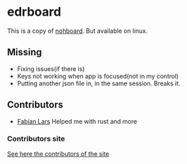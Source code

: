 # edrboard
This is a copy of [nohboard](https://github.com/ThoNohT/NohBoard). But available on linux.

## Missing
* Fixing issues(if there is)
* Keys not working when app is focused(not in my control)
* Putting another json file in, in the same session. Breaks it.


## Contributors

* [Fabian Lars](https://github.com/fabianlars) Helped me with rust and more

### Contributors site
[See here the contributors of the site](./docs/README.md)